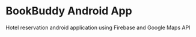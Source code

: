 # BookBuddy Android App
  Hotel reservation android application using Firebase and Google Maps API 
